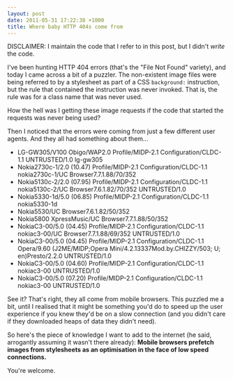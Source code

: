 ```yaml
--- 
layout: post
date: 2011-05-31 17:22:38 +1000
title: Where baby HTTP 404s come from
---
```

DISCLAIMER: I maintain the code that I refer to in this post, but I didn't <em>write</em> the code.

I've been hunting HTTP 404 errors (that's the "File Not Found" variety), and today I came across a bit of a puzzler. The non-existent image files were being referred to by a stylesheet as part of a CSS `background:` instruction, but the rule that contained the instruction was never invoked. That is, the rule was for a class name that was never used.

How the hell was I getting these image requests if the code that started the requests was never being used?

Then I noticed that the errors were coming from just a few different user agents. And they all had something about them...

* LG-GW305/V100 Obigo/WAP2.0 Profile/MIDP-2.1 Configuration/CLDC-1.1 UNTRUSTED/1.0 lg-gw305
* Nokia2730c-1/2.0 (10.47) Profile/MIDP-2.1 Configuration/CLDC-1.1 nokia2730c-1/UC Browser7.7.1.88/70/352
* Nokia5130c-2/2.0 (07.95) Profile/MIDP-2.1 Configuration/CLDC-1.1 nokia5130c-2/UC Browser7.6.1.82/70/352 UNTRUSTED/1.0
* Nokia5330-1d/5.0 (06.85) Profile/MIDP-2.1 Configuration/CLDC-1.1 nokia5330-1d
* Nokia5530/UC Browser7.6.1.82/50/352
* Nokia5800 XpressMusic/UC Browser7.7.1.88/50/352
* NokiaC3-00/5.0 (04.45) Profile/MIDP-2.1 Configuration/CLDC-1.1 nokiac3-00/UC Browser7.7.1.88/69/352 UNTRUSTED/1.0
* NokiaC3-00/5.0 (04.45) Profile/MIDP-2.1 Configuration/CLDC-1.1 Opera/9.60 (J2ME/MIDP;Opera Mini/4.2.13337Mod.by.CHIZZY/503; U; en)Presto/2.2.0 UNTRUSTED/1.0
* NokiaC3-00/5.0 (04.60) Profile/MIDP-2.1 Configuration/CLDC-1.1 nokiac3-00 UNTRUSTED/1.0
* NokiaC3-00/5.0 (07.20) Profile/MIDP-2.1 Configuration/CLDC-1.1 nokiac3-00 UNTRUSTED/1.0

See it? That's right, they all come from mobile browsers. This puzzled me a bit, until I realised that it might be something you'd do to speed up the user experience if you knew they'd be on a slow connection (and you didn't care if they downloaded heaps of data they didn't need).

So here's the piece of knowledge I want to add to the internet (he said, arrogantly assuming it wasn't there already): **Mobile browsers prefetch images from stylesheets as an optimisation in the face of low speed connections.**

You're welcome.

